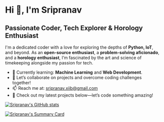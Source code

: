 # Hi 👋, I'm Sripranav

## Passionate Coder, Tech Explorer & Horology Enthusiast

I'm a dedicated coder with a love for exploring the depths of **Python, IoT**, and beyond. As an **open-source enthusiast**, a **problem-solving aficionado**, and a **horology enthusiast**, I’m fascinated by the art and science of timekeeping alongside my passion for tech.

- 🌱 Currently learning: **Machine Learning** and **Web Development**.  
- 💬 Let’s collaborate on projects and overcome coding challenges together!  
- 📫 Reach me at: [sripranav.xiib@gmail.com](mailto:sripranav.xiib@gmail.com)  
- 🚀 Check out my latest projects below—let’s code something amazing!

[![Sripranav's GitHub stats](https://github-readme-stats.vercel.app/api?username=sripranavp&show_icons=true&theme=radical)](https://github.com/sripranavp)

[![Sripranav's Summary Card](https://github-profile-summary-cards.vercel.app/api/cards/profile-details?username=sripranavp&theme=radical)](https://github.com/sripranavp)



